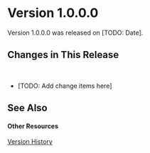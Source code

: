 # Version 1.0.0.0

Version 1.0.0.0 was released on [TODO: Date].



## Changes in This Release
&nbsp;<ul><li>
[TODO: Add change items here]</li></ul>

## See Also


#### Other Resources
<a href="506770f4-5e04-4d9d-ac7d-d85e82673419">Version History</a><br />